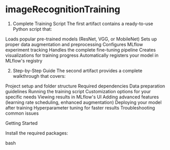 # imageRecognitionTraining

1. Complete Training Script
The first artifact contains a ready-to-use Python script that:

Loads popular pre-trained models (ResNet, VGG, or MobileNet)
Sets up proper data augmentation and preprocessing
Configures MLflow experiment tracking
Handles the complete fine-tuning pipeline
Creates visualizations for training progress
Automatically registers your model in MLflow's registry

2. Step-by-Step Guide
The second artifact provides a complete walkthrough that covers:

Project setup and folder structure
Required dependencies
Data preparation guidelines
Running the training script
Customization options for your specific needs
Viewing results in MLflow's UI
Adding advanced features (learning rate scheduling, enhanced augmentation)
Deploying your model after training
Hyperparameter tuning for faster results
Troubleshooting common issues

Getting Started

Install the required packages:

bash
